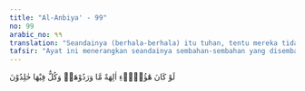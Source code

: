 ```yaml
---
title: "Al-Anbiya' - 99"
no: 99
arabic_no: ٩٩
translation: "Seandainya (berhala-berhala) itu tuhan, tentu mereka tidak akan memasukinya (neraka). Tetapi semuanya akan kekal di dalamnya."
tafsir: "Ayat ini menerangkan seandainya sembahan-sembahan yang disembah orang-orang musyrik itu benar tuhan di samping Allah sebagaimana kepercayaan mereka, tentulah sembahan itu akan selamat bersama-sama mereka, karena jika ia tuhan tentulah ia mahakuasa dan perkasa, tidak ada sesuatu pun yang dapat menyiksanya, bahkan ia sendirilah yang akan menyiksa orang-orang yang durhaka padanya. Akan tetapi yang terjadi ialah bahwa semuanya itu baik penyembah-penyembah berhala, maupun sembahan-sembahan yang disembah akan kekal di dalam neraka."
---
```

لَوْ كَانَ هٰٓؤُلَاۤءِ اٰلِهَةً مَّا وَرَدُوْهَاۗ وَكُلٌّ فِيْهَا خٰلِدُوْنَ 